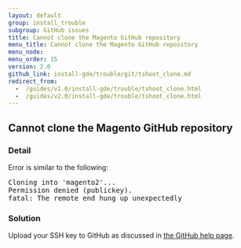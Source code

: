 ```yaml
---
layout: default
group: install_trouble
subgroup: GitHub issues
title: Cannot clone the Magento GitHub repository
menu_title: Cannot clone the Magento GitHub repository
menu_node:
menu_order: 15
version: 2.0
github_link: install-gde/trouble/git/tshoot_clone.md
redirect_from:
  -  /guides/v1.0/install-gde/trouble/tshoot_clone.html
  -  /guides/v2.0/install-gde/trouble/tshoot_clone.html
---
```



<h2 id="install-trouble-cannot-clone">Cannot clone the Magento GitHub repository</h2>

### Detail

Error is similar to the following:

<pre>Cloning into 'magento2'...
Permission denied (publickey).
fatal: The remote end hung up unexpectedly</pre>

### Solution

Upload your SSH key to GitHub as discussed in <a href="https://help.github.com/articles/generating-ssh-keys" target="_blank">the GitHub help page</a>.

